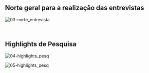 ## Norte geral para a realização das entrevistas

![03-norte_entrevista](https://user-images.githubusercontent.com/89420917/135362470-b9f917f0-36fa-4c73-aa32-2d892bd0aaf0.jpg)

<br/>

## Highlights de Pesquisa

![04-highlights_pesq](https://user-images.githubusercontent.com/89420917/135362489-73607b83-56a1-4c74-a09c-58a569655415.jpg)

![05-highlights_pesq](https://user-images.githubusercontent.com/89420917/135362493-6ce0ee03-3637-427b-a08f-a99edde68bc8.jpg)
